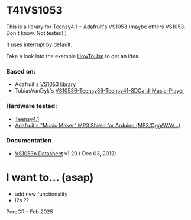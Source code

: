 # T41VS1053
  This is a library for Teensy4.1 + Adafruit's VS1053 (maybe others VS1053. Don't know. Not tested!!)
  
  It uses interrupt by default.

  Take a look into the example [HowToUse](https://github.com/pere-gr/T41VS1053/tree/main/examples/HowToUse) to get an idea.

  ### Based on:
  - Adafruit's [VS1053 library](https://github.com/adafruit/Adafruit_VS1053_Library)
  - TobiasVanDyk's [VS1053B-Teensy36-Teensy41-SDCard-Music-Player](https://github.com/TobiasVanDyk/VS1053B-Teensy36-Teensy41-SDCard-Music-Player)

  ### Hardware tested:
  - [Teensy4.1](https://www.pjrc.com/store/teensy41.html)
  - [Adafruit's "Music Maker" MP3 Shield for Arduino (MP3/Ogg/WAV...)](https://www.adafruit.com/product/1790)

  ### Documentation
  - [VS1053b Datasheet](https://github.com/pere-gr/T41VS1053/tree/main/docs) v1.20 ( Dec 03, 2012)

# I want to... (asap)
  - add new functionality 
  - i2s ??

  
  PereGR - Feb 2025
